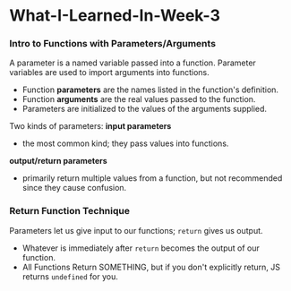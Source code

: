 # What-I-Learned-In-Week-3

### Intro to Functions with Parameters/Arguments
A parameter is a named variable passed into a function. Parameter variables are used to import arguments into functions.
* Function **parameters** are the names listed in the function's definition.
* Function **arguments** are the real values passed to the function.
* Parameters are initialized to the values of the arguments supplied.

Two kinds of parameters:
**input parameters**
* the most common kind; they pass values into functions.

**output/return parameters**
* primarily return multiple values from a function, but not recommended since they cause confusion.

### Return Function Technique
Parameters let us give input to our functions; `return` gives us output.
* Whatever is immediately after `return` becomes the output of our function.
* All Functions Return SOMETHING, but if you don't explicitly return, JS returns `undefined` for you.